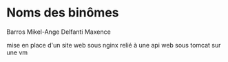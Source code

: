 # Noms des binômes

Barros Mikel-Ange 
Delfanti Maxence 

mise en place d'un site web sous nginx relié à une api web sous tomcat sur une vm
